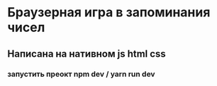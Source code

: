 # Браузерная игра в запоминания чисел

## Написана на нативном js html css

### запустить преокт npm dev / yarn run dev
